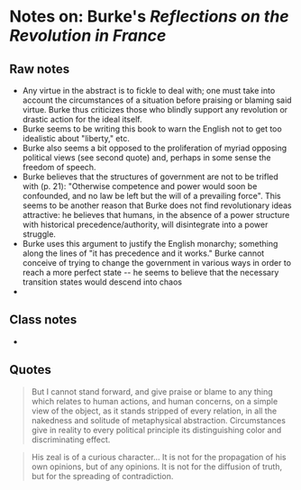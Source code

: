 Notes on: Burke's *Reflections on the Revolution in France*
========================================

## Raw notes ##

* Any virtue in the abstract is to fickle to deal with; one must take into account the circumstances of a situation
before praising or blaming said virtue. Burke thus criticizes those who blindly support any revolution or drastic
action for the ideal itself.
* Burke seems to be writing this book to warn the English not to get too idealistic about "liberty," etc.
* Burke also seems a bit opposed to the proliferation of myriad opposing political views (see second quote) and,
perhaps in some sense the freedom of speech.
* Burke believes that the structures of government are not to be trifled with (p. 21): "Otherwise competence and power
would soon be confounded, and no law be left but the will of a prevailing force". This seems to be another
reason that Burke does not find revolutionary ideas attractive: he believes that humans, in the absence of a
power structure with historical precedence/authority, will disintegrate into a power struggle.
* Burke uses this argument to justify the English monarchy; something along the lines of
"it has precedence and it works." Burke cannot conceive of trying to change the government in various ways in
order to reach a more perfect state -- he seems to believe that the necessary transition states would descend into
chaos
* 

## Class notes ##

* 

## Quotes ##

> But I cannot stand forward, and give praise or blame to any thing which relates to human actions, and human concerns, on
a simple view of the object, as it stands stripped of every relation, in all the nakedness and solitude of metaphysical
abstraction. Circumstances give in reality to every political principle its distinguishing color and discriminating
effect.

> His zeal is of a curious character... It is not for the propagation of his own opinions, but of any opinions. It is not
for the diffusion of truth, but for the spreading of contradiction.

